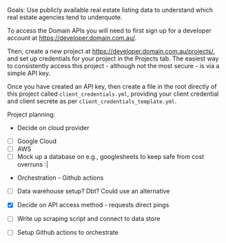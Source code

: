 Goals: Use publicly available real estate listing data to understand which real estate agencies tend to underquote. 

To access the Domain APIs you will need to first sign up for a developer account at https://developer.domain.com.au/.

Then, create a new project at https://developer.domain.com.au/projects/,  and set up credentials for your project in the Projects tab. The easiest way to consistently access this project - although not the most secure - is via a simple API key.

Once you have created an API key, then create a file in the root directly of this project called `client_credentials.yml`, providing your client credential and client secrete as per  `client_credentials_template.yml`.

Project planning: 
- Decide on cloud provider
- [ ] Google Cloud
- [ ] AWS
- [ ] Mock up a database on e.g., googlesheets to keep safe from cost overruns :|
- Orchestration - Github actions
- [ ] Data warehouse setup? Dbt? Could use an alternative
- [x] Decide on API access method - requests direct pings 
- [ ] Write up scraping script and connect to data store
- [ ] Setup Github actions to orchestrate


